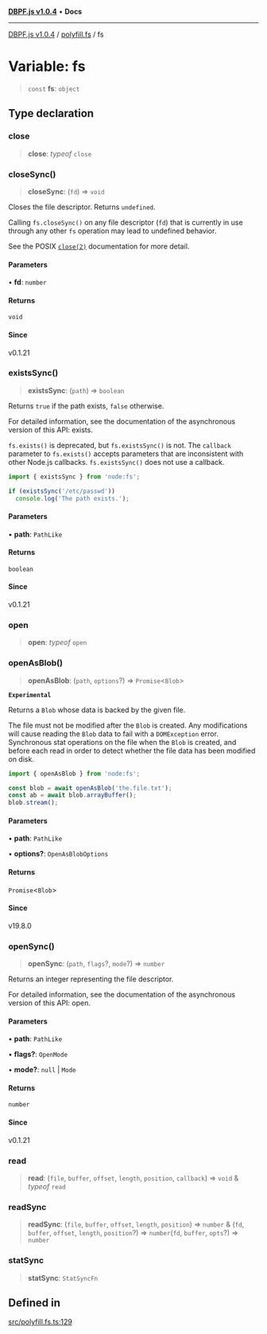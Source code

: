 [**DBPF.js v1.0.4**](../../README.md) • **Docs**

***

[DBPF.js v1.0.4](../../README.md) / [polyfill.fs](../README.md) / fs

# Variable: fs

> `const` **fs**: `object`

## Type declaration

### close

> **close**: *typeof* `close`

### closeSync()

> **closeSync**: (`fd`) => `void`

Closes the file descriptor. Returns `undefined`.

Calling `fs.closeSync()` on any file descriptor (`fd`) that is currently in use
through any other `fs` operation may lead to undefined behavior.

See the POSIX [`close(2)`](http://man7.org/linux/man-pages/man2/close.2.html) documentation for more detail.

#### Parameters

• **fd**: `number`

#### Returns

`void`

#### Since

v0.1.21

### existsSync()

> **existsSync**: (`path`) => `boolean`

Returns `true` if the path exists, `false` otherwise.

For detailed information, see the documentation of the asynchronous version of
this API: exists.

`fs.exists()` is deprecated, but `fs.existsSync()` is not. The `callback` parameter to `fs.exists()` accepts parameters that are inconsistent with other
Node.js callbacks. `fs.existsSync()` does not use a callback.

```js
import { existsSync } from 'node:fs';

if (existsSync('/etc/passwd'))
  console.log('The path exists.');
```

#### Parameters

• **path**: `PathLike`

#### Returns

`boolean`

#### Since

v0.1.21

### open

> **open**: *typeof* `open`

### openAsBlob()

> **openAsBlob**: (`path`, `options`?) => `Promise`\<`Blob`\>

**`Experimental`**

Returns a `Blob` whose data is backed by the given file.

The file must not be modified after the `Blob` is created. Any modifications
will cause reading the `Blob` data to fail with a `DOMException` error.
Synchronous stat operations on the file when the `Blob` is created, and before
each read in order to detect whether the file data has been modified on disk.

```js
import { openAsBlob } from 'node:fs';

const blob = await openAsBlob('the.file.txt');
const ab = await blob.arrayBuffer();
blob.stream();
```

#### Parameters

• **path**: `PathLike`

• **options?**: `OpenAsBlobOptions`

#### Returns

`Promise`\<`Blob`\>

#### Since

v19.8.0

### openSync()

> **openSync**: (`path`, `flags`?, `mode`?) => `number`

Returns an integer representing the file descriptor.

For detailed information, see the documentation of the asynchronous version of
this API: open.

#### Parameters

• **path**: `PathLike`

• **flags?**: `OpenMode`

• **mode?**: `null` \| `Mode`

#### Returns

`number`

#### Since

v0.1.21

### read

> **read**: (`file`, `buffer`, `offset`, `length`, `position`, `callback`) => `void` & *typeof* `read`

### readSync

> **readSync**: (`file`, `buffer`, `offset`, `length`, `position`) => `number` & (`fd`, `buffer`, `offset`, `length`, `position`?) => `number`(`fd`, `buffer`, `opts`?) => `number`

### statSync

> **statSync**: `StatSyncFn`

## Defined in

[src/polyfill.fs.ts:129](https://github.com/anonhostpi/DBPF.js/blob/96bf3262c3e4b9863c3bc71ebc15b70d5c50d6d9/src/polyfill.fs.ts#L129)
